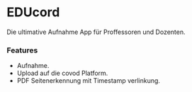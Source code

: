 # EDUcord

Die ultimative Aufnahme App für Proffessoren und Dozenten.

### Features 
* Aufnahme.
* Upload auf die covod Platform.
* PDF Seitenerkennung mit Timestamp verlinkung. 